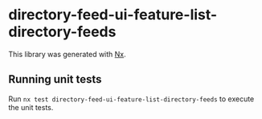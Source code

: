 # directory-feed-ui-feature-list-directory-feeds

This library was generated with [Nx](https://nx.dev).

## Running unit tests

Run `nx test directory-feed-ui-feature-list-directory-feeds` to execute the unit tests.
